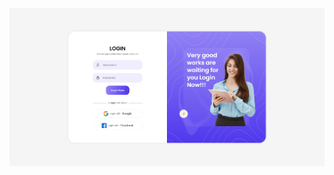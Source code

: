 ![alt text](https://github.com/drsamiadel/login-page-for-application/blob/main/assets/screenshot.png)
